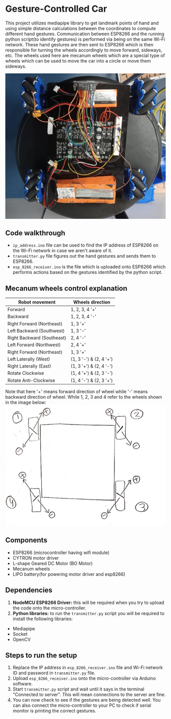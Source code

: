 # Gesture-Controlled Car
This project utilizes mediapipe library to get landmark points of hand and using simple distance calculations between the coordinates to compute different hand gestures. Communication between ESP8266 and the running python script(to identify gestures) is performed via being on the same Wi-Fi network. These hand gestures are then sent to ESP8266 which is then responsible for turning the wheels accordingly to move forward, sideways, etc. The wheels used here are mecanum wheels which are a special type of wheels which can be used to move the car into a circle or move them sideways.

![robot](https://github.com/RoboticsClub-IIT-Indore/Gesture-Controlled-Car/blob/main/images/robot.png?raw=true)

## Code walkthrough
- `ip_address.ino` file can be used to find the IP address of ESP8266 on the Wi-Fi network in case we aren't aware of it.
- `transmitter.py` file figures out the hand gestures and sends them to ESP8266.
- `esp_8266_receiver.ino` is the file which is uploaded onto ESP8266 which performs actions based on the gestures identified by the python script.

## Mecanum wheels control explanation
| Robot movement | Wheels direction |
| --- | --- |
| Forward | 1, 2, 3, 4 '+' |
| Backward | 1, 2, 3, 4 '-' |
| Right Forward (Northeast) | 1, 3 '+' |
| Left Backward (Southwest) | 1, 3 '-' |
| Right Backward (Southeast) | 2, 4 '-' |
| Left Forward (Northwest) | 2, 4 '+' |
| Right Forward (Northeast) | 1, 3 '+' |
| Left Laterally (West) | (1, 3 '-') & (2, 4 '+') |
| Right Laterally (East) | (1, 3 '+') & (2, 4 '-') |
| Rotate Clockwise | (1, 4 '+') & (2, 3 '-') |
| Rotate Anti-Clockwise | (1, 4 '-') & (2, 3 '+') |

Note that here '+' means forward direction of wheel while '-' means backward direction of wheel. While 1, 2, 3 and 4 refer to the wheels shown in the image below:
![directions](https://github.com/RoboticsClub-IIT-Indore/Gesture-Controlled-Car/blob/main/images/direction.jpg?raw=true)

## Components
- ESP8266 (microcontroller having wifi module)
- CYTRON motor driver
- L-shape Geared DC Motor (BO Motor)
- Mecanum wheels
- LIPO battery(for powering motor driver and esp8266)

## Dependencies
1. **NodeMCU ESP8266 Driver:** this will be required when you try to upload the code onto the micro-controller.
2. **Python libraries:** to run the `transmitter.py` script you will be required to install the following libraries:
  - Mediapipe
  - Socket
  - OpenCV

## Steps to run the setup
1. Replace the IP address in `esp_8266_receiver.ino` file and Wi-Fi network ID and password in `transmitter.py` file.
2. Upload `esp_8266_receiver.ino` onto the micro-controller via Arduino software.
3. Start `transmitter.py` script and wait until it says in the terminal "Connected to server". This will mean connections to the server are fine.
4. You can now check to see if the gestures are being detected well. You can also connect the micro-controller to your PC to check if serial monitor is printing the correct gestures.

